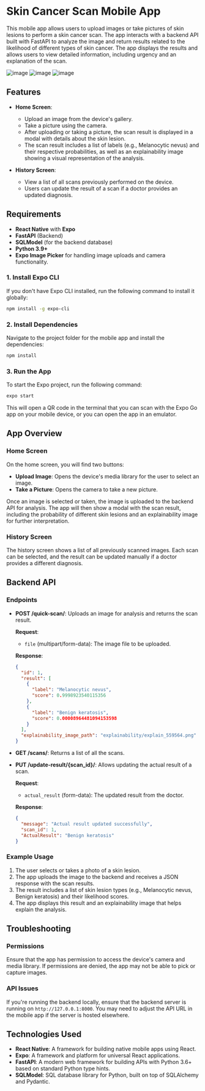 

# Skin Cancer Scan Mobile App

This mobile app allows users to upload images or take pictures of skin lesions to perform a skin cancer scan. The app interacts with a backend API built with FastAPI to analyze the image and return results related to the likelihood of different types of skin cancer. The app displays the results and allows users to view detailed information, including urgency and an explanation of the scan.



![image](https://github.com/user-attachments/assets/f70bc06d-26db-4949-80d1-c0afc46e0980)  ![image](https://github.com/user-attachments/assets/75cc07e7-1b92-462c-9cc5-81346c17ac09)
![image](https://github.com/user-attachments/assets/1651a1b3-a917-4e3c-9d51-82e8064e03d5)



## Features

- **Home Screen**: 
  - Upload an image from the device's gallery.
  - Take a picture using the camera.
  - After uploading or taking a picture, the scan result is displayed in a modal with details about the skin lesion.
  - The scan result includes a list of labels (e.g., Melanocytic nevus) and their respective probabilities, as well as an explainability image showing a visual representation of the analysis.
  
- **History Screen**:
  - View a list of all scans previously performed on the device.
  - Users can update the result of a scan if a doctor provides an updated diagnosis.

## Requirements

- **React Native** with **Expo**
- **FastAPI** (Backend)
- **SQLModel** (for the backend database)
- **Python 3.9+**
- **Expo Image Picker** for handling image uploads and camera functionality.


### 1. Install Expo CLI

If you don't have Expo CLI installed, run the following command to install it globally:

```bash
npm install -g expo-cli
```

### 2. Install Dependencies

Navigate to the project folder for the mobile app and install the dependencies:

```bash
npm install
```

### 3. Run the App

To start the Expo project, run the following command:

```bash
expo start
```

This will open a QR code in the terminal that you can scan with the Expo Go app on your mobile device, or you can open the app in an emulator.

## App Overview

### Home Screen

On the home screen, you will find two buttons:

* **Upload Image**: Opens the device's media library for the user to select an image.
* **Take a Picture**: Opens the camera to take a new picture.

Once an image is selected or taken, the image is uploaded to the backend API for analysis. The app will then show a modal with the scan result, including the probability of different skin lesions and an explainability image for further interpretation.

### History Screen

The history screen shows a list of all previously scanned images. Each scan can be selected, and the result can be updated manually if a doctor provides a different diagnosis.

## Backend API

### Endpoints

* **POST /quick-scan/**: Uploads an image for analysis and returns the scan result.

  **Request**:

  * `file` (multipart/form-data): The image file to be uploaded.

  **Response**:

  ```json
  {
    "id": 1,
    "result": [
      {
        "label": "Melanocytic nevus",
        "score": 0.9998923540115356
      },
      {
        "label": "Benign keratosis",
        "score": 0.00008964481094153598
      }
    ],
    "explainability_image_path": "explainability/explain_559564.png"
  }
  ```

* **GET /scans/**: Returns a list of all the scans.

* **PUT /update-result/{scan\_id}/**: Allows updating the actual result of a scan.

  **Request**:

  * `actual_result` (form-data): The updated result from the doctor.

  **Response**:

  ```json
  {
    "message": "Actual result updated successfully",
    "scan_id": 1,
    "ActualResult": "Benign keratosis"
  }
  ```

### Example Usage

1. The user selects or takes a photo of a skin lesion.
2. The app uploads the image to the backend and receives a JSON response with the scan results.
3. The result includes a list of skin lesion types (e.g., Melanocytic nevus, Benign keratosis) and their likelihood scores.
4. The app displays this result and an explainability image that helps explain the analysis.

## Troubleshooting

### Permissions

Ensure that the app has permission to access the device's camera and media library. If permissions are denied, the app may not be able to pick or capture images.

### API Issues

If you're running the backend locally, ensure that the backend server is running on `http://127.0.0.1:8000`. You may need to adjust the API URL in the mobile app if the server is hosted elsewhere.

## Technologies Used

* **React Native**: A framework for building native mobile apps using React.
* **Expo**: A framework and platform for universal React applications.
* **FastAPI**: A modern web framework for building APIs with Python 3.6+ based on standard Python type hints.
* **SQLModel**: SQL database library for Python, built on top of SQLAlchemy and Pydantic.




